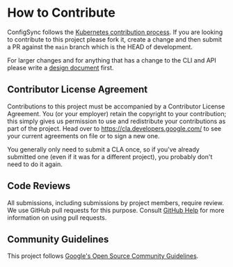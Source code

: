 # How to Contribute

ConfigSync follows the [Kubernetes contribution process].  If you
are looking to contribute to this project please fork it, create a change
and then submit a PR against the `main` branch which is the HEAD of development.

For larger changes and for anything that has a change to the CLI and API please
write a [design document] first.

## Contributor License Agreement

Contributions to this project must be accompanied by a Contributor License
Agreement. You (or your employer) retain the copyright to your contribution;
this simply gives us permission to use and redistribute your contributions as
part of the project. Head over to <https://cla.developers.google.com/> to see
your current agreements on file or to sign a new one.

You generally only need to submit a CLA once, so if you've already submitted one
(even if it was for a different project), you probably don't need to do it
again.

## Code Reviews

All submissions, including submissions by project members, require review. We
use GitHub pull requests for this purpose. Consult
[GitHub Help](https://help.github.com/articles/about-pull-requests/) for more
information on using pull requests.

## Community Guidelines

This project follows [Google's Open Source Community
Guidelines](https://opensource.google/conduct/).

[developer guide]: development.md
[design document]: design-docs/00-template.md
[Kubernetes contribution process]: https://github.com/kubernetes/community/blob/master/contributors/guide/github-workflow.md